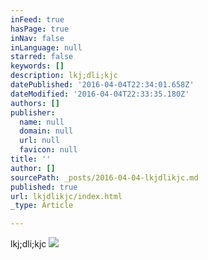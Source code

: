 ```yaml
---
inFeed: true
hasPage: true
inNav: false
inLanguage: null
starred: false
keywords: []
description: lkj;dli;kjc
datePublished: '2016-04-04T22:34:01.658Z'
dateModified: '2016-04-04T22:33:35.180Z'
authors: []
publisher:
  name: null
  domain: null
  url: null
  favicon: null
title: ''
author: []
sourcePath: _posts/2016-04-04-lkjdlikjc.md
published: true
url: lkjdlikjc/index.html
_type: Article

---
```

lkj;dli;kjc
![](https://the-grid-user-content.s3-us-west-2.amazonaws.com/cf74ca10-9961-49c4-b618-aa134e5a69f5.jpg)
